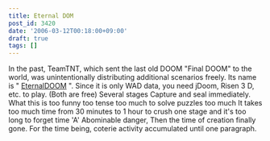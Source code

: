 ```yaml
---
title: Eternal DOM
post_id: 3420
date: '2006-03-12T00:18:00+09:00'
draft: true
tags: []
---
```


In the past, TeamTNT, which sent the last old DOOM "Final DOOM" to the world, was unintentionally distributing additional scenarios freely. Its name is " [EternalDOOM](http://www.teamtnt.com/ixet.htm) ". Since it is only WAD data, you need jDoom, Risen 3 D, etc. to play. (Both are free) Several stages Capture and seal immediately. What this is too funny too tense too much to solve puzzles too much It takes too much time from 30 minutes to 1 hour to crush one stage and it's too long to forget time 'A' Abominable danger, Then the time of creation finally gone. For the time being, coterie activity accumulated until one paragraph.
